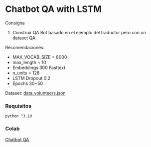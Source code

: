 # Chatbot QA with LSTM
Consigna
1. Construir QA Bot basado en el ejemplo del traductor pero con un dataset QA.

Recomendaciones:
- MAX_VOCAB_SIZE = 8000
- max_length ~ 10
- Embeddings 300 Fasttext
- n_units = 128
- LSTM Dropout 0.2
- Epochs 30~50

Dataset: [data_volunteers.json](https://drive.google.com/uc?id=1awUxYwImF84MIT5-jCaYAPe2QwSgS1hN&export=download)

### Requisitos 
`python ^3.10`

### Colab 
[Chatbot QA](https://colab.research.google.com/drive/1fQyH7ht-W690_l334LhMmsBMkTr_OMrV?usp=sharing)

